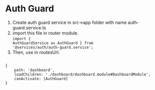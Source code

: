 <h1>Auth Guard</h1>

1) Create auth guard service in src->app folder with name auth-guard.service.ts
2) import this file in router module.<br>
<code>import { AuthGuardService as AuthGuard } from '@services/auth/auth-guard.service';</code>
3) Then, use in routesUrl:<br>
<code>
{
    path: 'dashboard',
    loadChildren: './dashboard/dashboard.module#DashboardModule',
    canActivate: [AuthGuard]
}
</code>
